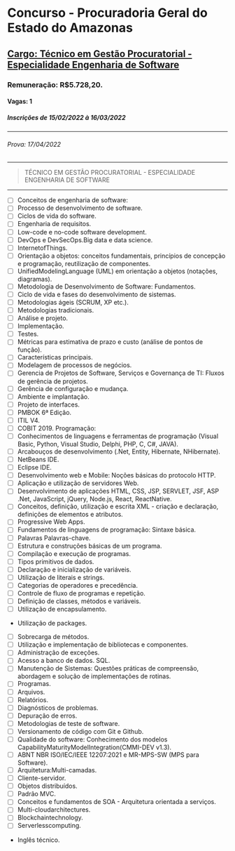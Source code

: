 # Concurso - Procuradoria Geral do Estado do Amazonas
## [Cargo: Técnico em Gestão Procuratorial - Especialidade Engenharia de Software](https://www.concursosfcc.com.br/concursos/pgeam121/index.html)

### Remuneração: R$5.728,20.

#### Vagas: 1

##### Inscrições de 15/02/2022 à 16/03/2022
---
###### Prova: 17/04/2022
---
> TÉCNICO EM GESTÃO PROCURATORIAL - ESPECIALIDADE ENGENHARIA DE SOFTWARE
---
* [ ] Conceitos de engenharia de software: 
*   [ ] Processo de desenvolvimento de software.
*   [ ] Ciclos de vida do software.
*   [ ] Engenharia de requisitos.
*   [ ] Low-code e no-code software development.
*   [ ] DevOps e DevSecOps.Big data e data science.
*   [ ] InternetofThings.
*   [ ] Orientação a objetos: conceitos fundamentais, princípios de concepção e programação, reutilização de componentes.
*   [ ] UnifiedModelingLanguage (UML) em orientação a objetos (notações, diagramas).
*   [ ] Metodologia de Desenvolvimento de Software: Fundamentos.
*   [ ] Ciclo de vida e fases do desenvolvimento de sistemas.
*   [ ] Metodologias ágeis (SCRUM, XP etc.).
*   [ ] Metodologias tradicionais.
*   [ ] Análise e projeto.
*   [ ] Implementação.
*   [ ] Testes.
*   [ ] Métricas para estimativa de prazo e custo (análise de pontos de função).
*   [ ] Características principais.
*   [ ] Modelagem de processos de negócios.
*   [ ] Gerencia de Projetos de Software, Serviços e Governança de TI: Fluxos de gerência de projetos.
*   [ ] Gerência de configuração e mudança.
*   [ ] Ambiente e implantação.
*   [ ] Projeto de interfaces.
*   [ ] PMBOK 6ª Edição.
*   [ ] ITIL V4.
*   [ ] COBIT 2019.
Programação:
* [ ] Conhecimentos de linguagens e ferramentas de programação (Visual Basic, Python, Visual Studio, Delphi, PHP, C, C#, JAVA).
* [ ] Arcabouços de desenvolvimento (.Net, Entity, Hibernate, NHibernate).
* [ ] NetBeans IDE.
* [ ] Eclipse IDE.
* [ ] Desenvolvimento web e Mobile: Noções básicas do protocolo HTTP.
* [ ] Aplicação e utilização de servidores Web.
* [ ] Desenvolvimento de aplicações HTML, CSS, JSP, SERVLET, JSF, ASP .Net, JavaScript, jQuery, Node.js, React, ReactNative.
* [ ]  Conceitos, definição, utilização e escrita XML - criação e declaração, definições de elementos e atributos.
* [ ] Progressive Web Apps.
* [ ] Fundamentos de linguagens de programação: Sintaxe básica.
* [ ] Palavras Palavras-chave.
* [ ] Estrutura e construções básicas de um programa.
* [ ] Compilação e execução de programas.
* [ ] Tipos primitivos de dados.
* [ ] Declaração e inicialização de variáveis.
* [ ] Utilização de literais e strings.
* [ ] Categorias de operadores e precedência.
* [ ] Controle de fluxo de programas e repetição.
* [ ] Definição de classes, métodos e variáveis.
* [ ] Utilização de encapsulamento.
* Utilização de packages.
* [ ] Sobrecarga de métodos.
* [ ] Utilização e implementação de bibliotecas e componentes.
* [ ] Administração de exceções.
* [ ] Acesso a banco de dados. SQL.
* [ ] Manutenção de Sistemas: Questões práticas de compreensão, abordagem e solução de implementações de rotinas.
* [ ] Programas.
* [ ] Arquivos.
* [ ] Relatórios.
* [ ] Diagnósticos de problemas.
* [ ] Depuração de erros.
* [ ] Metodologias de teste de software.
* [ ] Versionamento de código com Git e Github.
* [ ] Qualidade do software: Conhecimento dos modelos CapabilityMaturityModelIntegration(CMMI-DEV v1.3).
* [ ] ABNT NBR ISO/IEC/IEEE 12207:2021 e MR-MPS-SW (MPS para Software).
* [ ] Arquitetura:Multi-camadas.
* [ ] Cliente-servidor.
* [ ] Objetos distribuídos.
* [ ] Padrão MVC.
* [ ] Conceitos e fundamentos de SOA - Arquitetura orientada a serviços. 
* [ ] Multi-cloudarchitectures.
* [ ] Blockchaintechnology.
* [ ] Serverlesscomputing.
* Inglês técnico.
